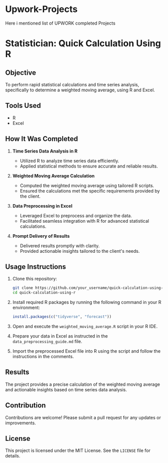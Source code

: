 # Upwork-Projects
Here i mentioned list of UPWORK completed Projects 

# Statistician: Quick Calculation Using R

## Objective
To perform rapid statistical calculations and time series analysis, specifically to determine a weighted moving average, using R and Excel.

## Tools Used
- R
- Excel

## How It Was Completed

1. **Time Series Data Analysis in R**
   - Utilized R to analyze time series data efficiently.
   - Applied statistical methods to ensure accurate and reliable results.

2. **Weighted Moving Average Calculation**
   - Computed the weighted moving average using tailored R scripts.
   - Ensured the calculations met the specific requirements provided by the client.

3. **Data Preprocessing in Excel**
   - Leveraged Excel to preprocess and organize the data.
   - Facilitated seamless integration with R for advanced statistical calculations.

4. **Prompt Delivery of Results**
   - Delivered results promptly with clarity.
   - Provided actionable insights tailored to the client's needs.

## Usage Instructions

1. Clone this repository:
   ```bash
   git clone https://github.com/your_username/quick-calculation-using-r.git
   cd quick-calculation-using-r
   ```

2. Install required R packages by running the following command in your R environment:
   ```r
   install.packages(c("tidyverse", "forecast"))
   ```

3. Open and execute the `weighted_moving_average.R` script in your R IDE.

4. Prepare your data in Excel as instructed in the `data_preprocessing_guide.md` file.

5. Import the preprocessed Excel file into R using the script and follow the instructions in the comments.

## Results
The project provides a precise calculation of the weighted moving average and actionable insights based on time series data analysis.

## Contribution
Contributions are welcome! Please submit a pull request for any updates or improvements.

## License
This project is licensed under the MIT License. See the `LICENSE` file for details.
